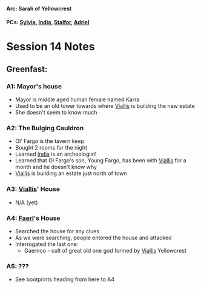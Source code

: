 #### Arc: Sarah of Yellowcrest
#### PCs: [Sylvia](PCs/Past/Sylvia.md), [India](PCs/Current/India.md), [Stalfor](PCs/Current/Stalfor.md), [Adriel](PCs/Current/Adriel.md)

# Session 14 Notes
## Greenfast:
### A1: Mayor's house
- Mayor is middle aged human female named Karra
- Used to be an old tower towards where [Viallis](NPCs/Deceased/Viallis.md) is building the new estate
- She doesn't seem to know much

### A2: The Bulging Cauldron
- Ol' Fargo is the tavern keep
- Bought 2 rooms for the night
- Learned [India](PCs/Current/India.md) is an archeologist!
- Learned that Ol Fargo's son, Young Fargo, has been with [Viallis](NPCs/Deceased/Viallis.md) for a month and he doesn't know why
- [Viallis](NPCs/Deceased/Viallis.md) is building an estate just north of town

### A3: [Viallis](NPCs/Deceased/Viallis.md)' House
- N/A (yet)

### A4: [Faerl](NPCs/Deceased/Faerl.md)'s House
- Searched the house for any clues
- As we were searching, people entered the house and attacked
- Interrogated the last one:
	- Gaernoo - cult of great old one god formed by [Viallis](NPCs/Deceased/Viallis.md) Yellowcrest

### A5: ???
- See bootprints heading from here to A4